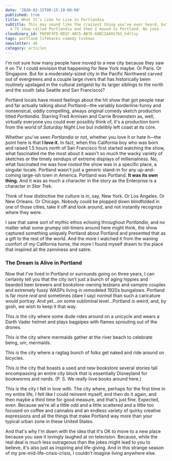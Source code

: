 ```yaml
---
date: '2020-02-15T08:15:18-08:00'
published: true
title: What It’s Like to Live in Portlandia
subtitle: This may sound like the craziest thing you’ve ever heard, but I watched
  a TV show called Portlandia and then I moved to Portland. No joke.
cloudinary_id: FDF0F3FE-0D1F-40C5-AB7E-68BC2AA91765_h4ltsy
tags: portland lifehacks comedy tvshows
newsletter: 46
category: articles
---
```


I'm not sure how many people have moved to a new city because they saw it on TV. I could envision that happening for New York maybe. Or Paris. Or Singapore. But for a moderately-sized city in the Pacific Northwest carved out of evergreens and a couple large rivers that has historically been routinely upstaged in the cultural zeitgeist by its larger siblings to the north and the south (aka Seattle and San Francisco)?

Portland locals have mixed feelings about the hit show that got people near and far actually talking about Portland—the variably borderline-funny and nonsensical, oddly compelling, always original comedy sketch production titled *Portlandia*. Starring Fred Armisen and Carrie Brownstein as, well, virtually everyone you could ever possibly think of, it's a production born from the world of *Saturday Night Live* but indelibly left coast at its core.

Whether you've seen *Portlandia* or not, whether you love it or hate it—the point here is that **I love it.** In fact, when this California boy who was born and raised 1.5 hours north of San Francisco first started watching the show, what fascinated me the most about it wasn't so much the wacky variety of sketches or the timely sendups of extreme displays of millenialness. No, what fascinated me was how *rooted* the show was in a specific place, a singular locale. Portland wasn't just a generic stand-in for any up-and-coming large-ish town in America. Portland was Portland. **It was its own thing.** And it was as much a character in the story as the Enterprise is a character in *Star Trek*.

Think of how distinctive the culture is in, say, New York. Or Los Angeles. Or New Orleans. Or Chicago. Nobody could be plopped down blindfolded in one of those cities, take it off and look around, and not instantly recognize where they were.

I saw that same sort of mythic ethos echoing throughout *Portlandia*, and no matter what some grumpy old-timers around here might think, the show captured something uniquely Portland about Portland and presented that as a gift to the rest of the world. And the more I watched it from the waning comfort of my California home, the more I found myself drawn to the place that inspired all the zanniness and satire.

### The Dream is Alive in Portland

Now that I've lived in Portland or surrounds going on three years, I can certainly tell you that the city isn't just a bunch of aging hippies and bearded beer brewers and bookstore-owning lesbians and vampire couples and extremely fussy WASPs living in remodeled 1920s bungalows. Portland is far more *real* and sometimes (dare I say) *normal* than such a caricature would portray. And yet…on some subliminal level…Portland *is* weird, and, by gosh, we wish to keep it that way.

This *is* the city where some dude rides around on a unicycle and wears a Darth Vader helmet and plays bagpipes with flames sprouting out of the drones.

This *is* the city where mermaids gather at the river beach to celebrate being, um, mermaids.

This *is* the city where a ragtag bunch of folks get naked and ride around on bicycles.

This *is* the city that boasts a used and new bookstore several stories tall encompassing an entire city block that is essentially Disneyland for bookworms and nerds. (P. S. We *really* love books around here.)

This is the city I fell in love with. The city where, perhaps for the first time in my entire life, I felt like I could reinvent myself, and then do it again, and then maybe a third time for good measure, and that's just fine. Expected, even. Because we're all a little odd and a little scattered and a little too focused on coffee and cannabis and an endless variety of quirky creative expressions and all the things that make Portland way more than your typical urban zone in these United States.

And that's why I'm down with the idea that it's OK to move to a new place because you saw it lovingly laughed at on television. Because, while the real deal is much less outrageous than the jokes might lead to you to believe, it's also just as inspiring and life-giving. And in this strange season of my pre-mid-life-crisis-crisis, I couldn't imagine living anywhere else.
